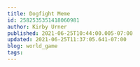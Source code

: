 ```yaml
---
title: Dogfight Meme
id: 2582535351418060981
author: Kirby Urner
published: 2021-06-25T10:44:00.005-07:00
updated: 2021-06-25T11:37:05.641-07:00
blog: world_game
tags: 
---
```



